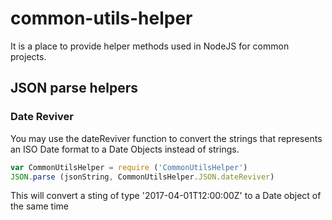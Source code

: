 # common-utils-helper

It is a place to provide helper methods used in NodeJS for common projects.

## JSON parse helpers
### Date Reviver
You may use the dateReviver function to convert the strings that represents an ISO Date format to a Date Objects instead of strings.

```javascript
var CommonUtilsHelper = require ('CommonUtilsHelper')
JSON.parse (jsonString, CommonUtilsHelper.JSON.dateReviver)
```

This will convert a sting of type '2017-04-01T12:00:00Z' to a Date object of the same time